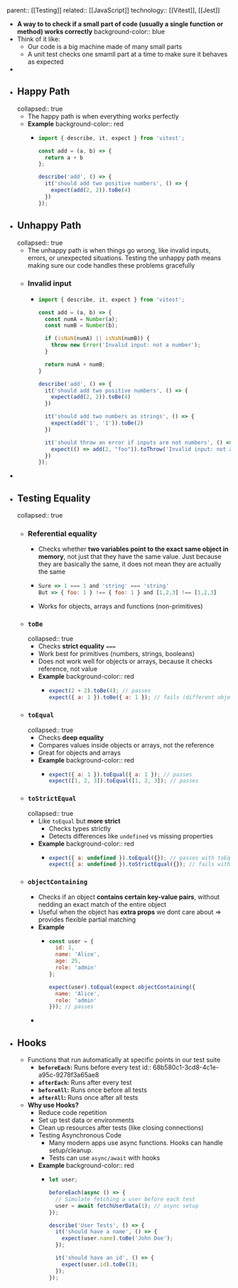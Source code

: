 parent:: [[Testing]]
related:: [[JavaScript]] 
technology:: [[Vitest]], [[Jest]]

- **A way to to check if a small part of code (usually a single function or method) works correctly**
  background-color:: blue
- Think of it like:
	- Our code is a big machine made of many small parts
	- A unit test checks one smamll part at a time to make sure it behaves as expected
-
- ## Happy Path
  collapsed:: true
	- The happy path is when everything works perfectly
	- **Example**
	  background-color:: red
		- ```js
		  import { describe, it, expect } from 'vitest';
		  
		  const add = (a, b) => {
		    return a + b
		  };
		  
		  describe('add', () => {
		    it('should add two positive numbers', () => {
		      expect(add(2, 2)).toBe(4)
		    })
		  });
		  ```
- ## Unhappy Path
  collapsed:: true
	- The unhappy path is when things go wrong, like invalid inputs, errors, or unexpected situations. Testing the unhappy path means making sure our code handles these problems gracefully
	- ### Invalid input
		- ```javascript
		  import { describe, it, expect } from 'vitest';
		  
		  const add = (a, b) => {
		    const numA = Number(a);
		    const numB = Number(b);
		  
		    if (isNaN(numA) || isNaN(numB)) {
		      throw new Error('Invalid input: not a number');
		    }
		  
		    return numA + numB;
		  }
		  
		  describe('add', () => {
		    it('should add two positive numbers', () => {
		      expect(add(2, 2)).toBe(4)
		    })
		  
		    it('should add two numbers as strings', () => {
		      expect(add('1', '1')).toBe(2)
		    })
		  
		    it('should throw an error if inputs are not numbers', () => {
		      expect(() => add(2, "foo")).toThrow('Invalid input: not a number')
		    })
		  });
		  
		  ```
-
- ## Testing Equality
  collapsed:: true
	- ### Referential equality
		- Checks whether **two variables point to the exact same object in memory**, not just that they have the same value. Just because they are basically the same, it does not mean they are actually the same
		- ```js
		  Sure => 1 === 1 and 'string' === 'string'
		  But => { foo: 1 } !== { foo: 1 } and [1,2,3] !== [1,2,3]
		  ```
		- Works for objects, arrays and functions (non-primitives)
	- ### `toBe`
	  collapsed:: true
		- Checks **strict equality**  `===`
		- Work best for primitives (numbers, strings, booleans)
		- Does not work well for objects or arrays, because it checks reference, not value
		- **Example**
		  background-color:: red
			- ```javascript
			  expect(2 + 2).toBe(4); // passes
			  expect({ a: 1 }).toBe({ a: 1 }); // fails (different object references)
			  ```
	- ### `toEqual`
	  collapsed:: true
		- Checks **deep equality**
		- Compares values inside objects or arrays, not the reference
		- Great for objects and arrays
		- **Example**
		  background-color:: red
			- ```javascript
			  expect({ a: 1 }).toEqual({ a: 1 }); // passes
			  expect([1, 2, 3]).toEqual([1, 2, 3]); // passes
			  ```
	- ### `toStrictEqual`
	  collapsed:: true
		- Like `toEqual` but **more strict**
			- Checks types strictly
			- Detects differences like `undefined` vs missing properties
		- **Example**
		  background-color:: red
			- ```javascript
			  expect({ a: undefined }).toEqual({}); // passes with toEqual
			  expect({ a: undefined }).toStrictEqual({}); // fails with toStrictEqual
			  
			  ```
	- ### `objectContaining`
		- Checks if an object **contains certain key-value pairs**, without nedding an exact match of the entire object
		- Useful when the object has **extra props** we dont care about => provides flexible partial matching
		- **Example**
			- ```javascript
			  const user = {
			    id: 1,
			    name: 'Alice',
			    age: 25,
			    role: 'admin'
			  };
			  
			  expect(user).toEqual(expect.objectContaining({
			    name: 'Alice',
			    role: 'admin'
			  })); // passes
			  
			  ```
		-
- ## Hooks
	- Functions that run automatically at specific points in our test suite
		- **`beforeEach`:** Runs before every test
		  id:: 68b580c1-3cd8-4c1e-a95c-9278f3a65ae8
		- **`afterEach`:** Runs after every test
		- **`beforeAll`:** Runs once before all tests
		- **`afterAll`:** Runs once after all tests
	- **Why use Hooks?**
		- Reduce code repetition
		- Set up test data or environments
		- Clean up resources after tests (like closing connections)
		- Testing Asynchronous Code
			- Many modern apps use async functions. Hooks can handle setup/cleanup.
			- Tests can use `async/await` with hooks
		- **Example**
		  background-color:: red
			- ```javascript
			  let user;
			  
			  beforeEach(async () => {
			    // Simulate fetching a user before each test
			    user = await fetchUserData(1); // async setup
			  });
			  
			  describe('User Tests', () => {
			    it('should have a name', () => {
			      expect(user.name).toBe('John Doe');
			    });
			  
			    it('should have an id', () => {
			      expect(user.id).toBe(1);
			    });
			  });
			  ```